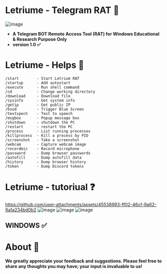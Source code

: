# Letriume - Telegram RAT 🔮
![image](https://github.com/user-attachments/assets/be4d1a0b-d0cb-4f8b-848f-73bde3d1909d)
- **A Telegram BOT Remote Access Tool (RAT) for Windows
Educational & Research Purpose Only**
- **version 1.0 ✅**
# Letriume - Helps 🔮
```
/start        - Start Letrium RAT
/startup      - Add autostart
/execute      - Run shell command
/cd           - Change working directory
/download     - Download file
/sysinfo      - Get system info
/getip        - Get public IP
/bsod         - Trigger Blue Screen
/textspech    - Text to speech
/msgbox       - Popup message box
/shutdown     - shutdown the PC 
/restart      - restart the PC
/process      - List running processes
/killprocess  - Kill a process by PID
/screenshot   - Take a screenshot
/webcam       - Capture webcam image
/recordmic    - Record microphone
/password     - Dump browser passwords
/autofill     - Dump autofill data
/history      - Dump browser history
/token        - Dump Discord tokens
```

# Letriume - tutoriual ❓
https://github.com/user-attachments/assets/45538993-ff02-46cf-9a62-9a1a234bd0b2
![image](https://github.com/user-attachments/assets/f11a1002-c14d-47d9-8550-44c5aa3de72a)
![image](https://github.com/user-attachments/assets/34f70a43-2dc1-4f46-9713-4640842285f8)
![image](https://github.com/user-attachments/assets/7739ecaf-1f6c-4671-b4af-16f383883aa0)

## WINDOWS ✅

# About 🤑
**We greatly appreciate your feedback and suggestions. Please feel free to share any thoughts you may have; your input is invaluable to us!**




